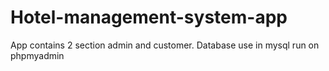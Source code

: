 # Hotel-management-system-app
App contains 2 section admin and customer.
Database use in mysql run on phpmyadmin
